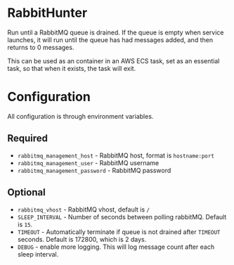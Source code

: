 # RabbitHunter

Run until a RabbitMQ queue is drained. If the queue is empty when service launches, it will run until the queue has had messages added, and then returns to 0 messages.

This can be used as an container in an AWS ECS task, set as an essential task, so that when it exists, the task will exit.

# Configuration

All configuration is through environment variables.

## Required

- `rabbitmq_management_host` - RabbitMQ host, format is `hostname:port`
- `rabbitmq_management_user` - RabbitMQ username
- `rabbitmq_management_password` - RabbitMQ password

## Optional

- `rabbitmq_vhost` - RabbitMQ vhost, default is `/`
- `SLEEP_INTERVAL` - Number of seconds between polling rabbitMQ. Default is `15`.
- `TIMEOUT` - Automatically terminate if queue is not drained after `TIMEOUT` seconds. Default is 172800, which is 2 days.
- `DEBUG` - enable more logging. This will log message count after each sleep interval.
